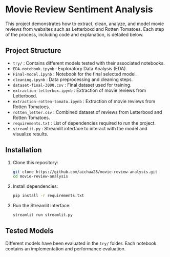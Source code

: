 # Movie Review Sentiment Analysis

This project demonstrates how to extract, clean, analyze, and model movie reviews from websites such as Letterboxd and Rotten Tomatoes. Each step of the process, including code and explanation, is detailed below.

## Project Structure

- `try/` : Contains different models tested with their associated notebooks.
- `EDA-notebook.ipynb` : Exploratory Data Analysis (EDA).
- `Final-model.ipynb` : Notebook for the final selected model.
- `cleaning.ipynb` : Data preprocessing and cleaning steps.
- `dataset-final-3000.csv` : Final dataset used for training.
- `extraction-letterbox.ipynb` : Extraction of movie reviews from Letterboxd.
- `extraction-rotten-tomato.ipynb` : Extraction of movie reviews from Rotten Tomatoes.
- `rotten_letter.csv` : Combined dataset of reviews from Letterboxd and Rotten Tomatoes.
- `requirements.txt` : List of dependencies required to run the project.
- `streamlit.py` : Streamlit interface to interact with the model and visualize results.

## Installation

1. Clone this repository:
   ```bash
   git clone https://github.com/aichaa28/movie-review-analysis.git
   cd movie-review-analysis
   ```
2. Install dependencies:
   ```bash
   pip install -r requirements.txt
   ```
3. Run the Streamlit interface:
   ```bash
   streamlit run streamlit.py
   ```

## Tested Models

Different models have been evaluated in the `try/` folder. Each notebook contains an implementation and performance evaluation.

